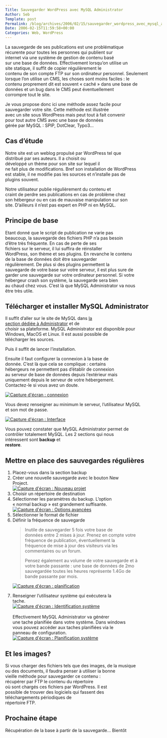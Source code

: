```yaml
--- 
Title: Sauvegarder WordPress avec MySQL Administrator
Author: Seb
Template: post
Permalink: /blog/archives/2006/02/15/sauvegarder_wordpress_avec_mysql_administrator
Date: 2006-02-15T11:59:58+00:00
Categories: Web, WordPress
--- 
```


<p>La sauvegarde de ses publications est une probl&eacute;matique<br />
r&eacute;curente pour toutes les personnes qui publient sur<br />
internet via une syst&egrave;me de gestion de contenu bas&eacute;<br />
sur une base de donn&eacute;es. Effectivement lorsqu&rsquo;on utilise un<br />
site statique, il suffit de copier r&eacute;guli&egrave;rement le<br />
contenu de son compte FTP sur son ordinateur personnel. Seulement<br />
lorsque l&rsquo;on utilise un CMS, les choses sont moins faciles : le<br />
contenu proprement dit est souvent &laquo;&nbsp;cach&eacute;&nbsp;&raquo; dans une base de<br />
donn&eacute;es et un bug dans le CMS peut &eacute;ventuellement<br />
corrompre tout le site.</p>
<p>Je vous propose donc ici une m&eacute;thode assez facile pour<br />
sauvegarder votre site. Cette m&eacute;thode est illustr&eacute;e<br />
avec un site sous WordPress mais peut tout &agrave; fait convenir<br />
pour tout autre CMS avec une base de donn&eacute;es<br />
g&eacute;r&eacute;e par MySQL : SPIP, DotClear, Typo3&#8230;</p>
<p><!--more--></p>
<h2>Cas d&rsquo;&eacute;tude</h2>
<p>Notre site est un weblog propuls&eacute; par WordPress tel que<br />
distribu&eacute; par ses auteurs. Il a choisit ou<br />
d&eacute;velopp&eacute; un th&egrave;me pour son site sur lequel il<br />
ne fait plus de modifications. Bref son installation de WordPress<br />
est stable, il ne modifie pas les sources et n&rsquo;installe pas de<br />
plugins souvent.</p>
<p>Notre utilisateur publie r&eacute;guli&egrave;rement du contenu et<br />
craint de perdre ses publications en cas de probl&egrave;me chez<br />
son h&eacute;bergeur ou en cas de mauvaise manipulation sur son<br />
site. D&rsquo;ailleurs il n&rsquo;est pas expert en PHP ni en MySQL.</p>
<h2>Principe de base</h2>
<p>Etant donn&eacute; que le script de publication ne varie pas<br />
beaucoup, la sauvegarde des fichiers PHP n&rsquo;a pas besoin<br />
d&rsquo;&ecirc;tre tr&egrave;s fr&eacute;quente. En cas de perte de ses<br />
fichiers sur le serveur, il lui suffira de r&eacute;installer<br />
WordPress, son th&egrave;me et ses plugins. En revanche le contenu<br />
de la base de donn&eacute;es doit &ecirc;tre sauvegarder<br />
r&eacute;guli&egrave;rement. De plus si des plugins permettent la<br />
sauvegarde de votre base sur votre serveur, il est plus sure de<br />
garder une sauvegarde sur votre ordinateur personnel. Si votre<br />
h&eacute;bergeur crash son syst&egrave;me, la sauvegarde sera bien<br />
au chaud chez vous. C&rsquo;est l&agrave; que MySQL Administrator va nous<br />
&ecirc;tre tr&egrave;s utile.</p>
<h2>T&eacute;l&eacute;charger et installer MySQL Administrator</h2>
<p>Il suffit d&rsquo;aller sur le site de MySQL dans <a href="http://dev.mysql.com/downloads/administrator/index.html" title="Page de t&eacute;l&eacute;chargement de MySQL Administrator">la<br />
section d&eacute;di&eacute;e &agrave; Administrator</a> et de<br />
choisir sa plateforme. MySQL Administrator est disponible pour<br />
Windows, MacOS et Linux. Il est aussi possible de<br />
t&eacute;l&eacute;charger les sources.</p>
<p>Puis il suffit de lancer l&rsquo;installation.</p>
<p>Ensuite il faut configurer la connexion &agrave; la base de<br />
donn&eacute;e. C&rsquo;est l&agrave; que cela se complique : certains<br />
h&eacute;bergeurs ne permettent pas d&rsquo;&eacute;tablir de connexion<br />
au serveur de base de donn&eacute;es depuis l&rsquo;ext&eacute;rieur mais<br />
uniquement depuis le serveur de votre h&eacute;bergement.<br />
Contactez-le si vous avez un doute.</p>
<p><a href="http://v05.z720.net/blog/images/MySQL_Admin-connexion.gif"><img src="http://v05.z720.net/blog/images/MySQL_Admin-connexion.gif" alt="Capture d'écran : connexion"/></a></p>
<p>Vous devez renseigner au minimum le serveur, l&rsquo;utilisateur MySQL<br />
et son mot de passe.</p>
<p><a href="http://v05.z720.net/blog/images/MySQL_Admin-admin.gif"><img src="http://v05.z720.net/blog/images/MySQL_Admin-admin.gif" alt="Capture d'écran : Interface " /></a></p>
<p>Vous pouvez constater que MySQL Administrator permet de<br />
contr&ocirc;ler totalement MySQL. Les 2 sections qui nous<br />
int&eacute;ressent sont <strong>backup</strong> et<br />
<strong>restore</strong>.</p>
<h2>Mettre en place des sauvegardes r&eacute;guli&egrave;res</h2>
<ol>
<li>Placez-vous dans la section backup</li>
<li>Cr&eacute;er une nouvelle sauvegarde avec le bouton New<br />
Project.<br />
<a href="http://v05.z720.net/blog/images/MySQL_Admin-backup.gif"><img src="http://v05.z720.net/blog/images/MySQL_Admin-backup.gif" alt="Capture d'écran : Nouveau projet"/></a></li>
<li>Choisir un r&eacute;pertoire de destination</li>
<li>S&eacute;lectionner les param&egrave;tres du backup. L&rsquo;option<br />
&laquo;&nbsp;normal backup&nbsp;&raquo; est grandement suffisante.<br />
<a href="http://v05.z720.net/blog/images/MySQL_Admin-backup-advanced.gif"><img src="http://v05.z720.net/blog/images/MySQL_Admin-backup-advanced.gif" alt="Capture d'écran : Options avancées"/></a></li>
<li>S&eacute;lectionner le format de fichier</li>
<li>D&eacute;finir la fr&eacute;quence de sauvegarde&nbsp;<br />
<blockquote>
<p>Inutile de sauvegarder 5 fois votre base de<br />
donn&eacute;es entre 2 mises &agrave; jour. Prenez en compte votre<br />
fr&eacute;quence de publication, &eacute;ventuellement la<br />
fr&eacute;quence de mise &agrave; jour des visiteurs via les<br />
commentaires ou un forum.</p>
<p>Pensez &eacute;galement au volume de votre sauvegarde et &agrave;<br />
votre bande passante : une base de donn&eacute;es de 2mo<br />
sauvegard&eacute;e toutes les heures repr&eacute;sente 1.4Go de<br />
bande passante par mois.</p>
</blockquote>
<p>
<a href="http://v05.z720.net/blog/images/MySQL_Admin-backup-schedule.gif"><img src="http://v05.z720.net/blog/images/MySQL_Admin-backup-schedule.gif" alt="Capture d'écran : planification" /></a></li>
<li>Renseigner l&rsquo;utilisateur syst&egrave;me qui ex&eacute;cutera la<br />
tache. <br />
<a href="http://v05.z720.net/blog/images/MySQL_Admin-backup-login.gif"><img src="http://v05.z720.net/blog/images/MySQL_Admin-backup-login.gif" alt="Capture d'écran : Identification système" /></a><br />
<br />Effectivement MySQL Administrator va g&eacute;n&eacute;rer<br />
une tache planifi&eacute;e dans votre syst&egrave;me. Dans windows<br />
vous pouvez acc&eacute;der aux taches planifi&eacute;es via le<br />
panneau de configuration.<br />
<a href="http://v05.z720.net/blog/images/MySQL_Admin-backup-system.gif"><img src="http://v05.z720.net/blog/images/MySQL_Admin-backup-system.gif" alt="Capture d'écran : Planification système" /></a></li>
</ol>
<h2>Et les images?</h2>
<p>Si vous charger des fichiers tels que des images, de la musique<br />
ou des documents, il faudra penser &agrave; utiliser la bonne<br />
vieille m&eacute;thode pour sauvegarder ce contenu :<br />
r&eacute;cup&eacute;rer par FTP le contenu du r&eacute;pertoire<br />
o&ugrave; sont charg&eacute;s ces fichiers par WordPress. Il est<br />
possible de trouver des logiciels qui fassent des<br />
t&eacute;l&eacute;chargements p&eacute;riodiques de<br />
r&eacute;pertoire FTP.
</p>
<h2>Prochaine étape</h2>
<p>Récupération de la base à partir de la sauvegarde&#8230; Bientôt</p>
